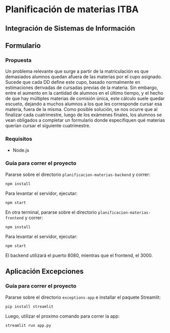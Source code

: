 # Planificación de materias ITBA
## Integración de Sistemas de Información 

## Formulario

### Propuesta
Un problema relevante que surge a partir de la matriculación es que demasiados alumnos quedan afuera de las materias por el cupo asignado. 
Sucede que cada DD define este cupo, basado normalmente en estimaciones derivadas de cursadas previas de la materia. 
Sin embargo, entre el aumento en la cantidad de alumnos en el último tiempo, y el hecho de que hay múltiples materias de comisión única, 
este cálculo suele quedar escueto, dejando a muchos alumnos a los que les corresponde cursar esa materia, fuera de la misma. 
Como posible solución, se nos ocurre que al finalizar cada cuatrimestre, luego de los exámenes finales, 
los alumnos se vean obligados a completar un formulario donde especifiquen qué materias querían cursar el siguiente cuatrimestre.

### Requisitos
* Node.js

### Guía para correr el proyecto
Pararse sobre el directorio `planificacion-materias-backend` y correr:
```
npm install
```

Para levantar el servidor, ejecutar:
```
npm start
```

En otra terminal, pararse sobre el directorio `planificacion-materias-frontend` y correr:
```
npm install
```

Para levantar el servidor, ejecutar:
```
npm start
```

El backend utilizará el puerto 8080, mientras que el frontend, el 3000.

## Aplicación Excepciones

### Guía para correr el proyecto
Pararse sobre el directorio `exceptions-app` e installar el paquete Streamlit:
```
pip install streamlit
```

Luego, utilizar el proximo comando para correr la app:
```
streamlit run app.py
```

